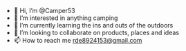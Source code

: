 - 👋 Hi, I’m @Camper53
- 👀 I’m interested in anything camping 
- 🌱 I’m currently learning the ins and outs of the outdoors 
- 💞️ I’m looking to collaborate on products, places and ideas
- 📫 How to reach me rde8924153@gmail.com

<!---
Camper53/Camper53 is a ✨ special ✨ repository because its `README.md` (this file) appears on your GitHub profile.
You can click the Preview link to take a look at your changes.
--->
